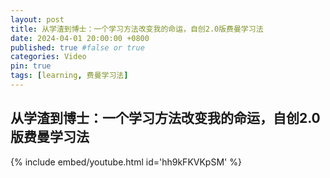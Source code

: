 ```yaml
---
layout: post
title: 从学渣到博士：一个学习方法改变我的命运，自创2.0版费曼学习法
date: 2024-04-01 20:00:00 +0800
published: true #false or true
categories: Video
pin: true
tags: [learning, 费曼学习法]
---
```


## 从学渣到博士：一个学习方法改变我的命运，自创2.0版费曼学习法

{% include embed/youtube.html id='hh9kFKVKpSM' %}
